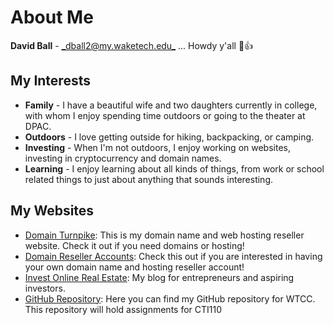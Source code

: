 # About Me
**David Ball** - [_dball2@my.waketech.edu_](mailto:dball2@my.waketech.edu) ... Howdy y'all :cowboy_hat_face::+1:

## My Interests
* **Family** - I have a beautiful wife and two daughters currently in college, with whom I enjoy spending time outdoors or going to the theater at DPAC.
* **Outdoors** - I love getting outside for hiking, backpacking, or camping.
* **Investing** - When I'm not outdoors, I enjoy working on websites, investing in cryptocurrency and domain names.
* **Learning** - I enjoy learning about all kinds of things, from work or school related things to just about anything that sounds interesting. 

## My Websites
- [Domain Turnpike](domainturnpike.com): This is my domain name and web hosting reseller website. Check it out if you need domains or hosting!
- [Domain Reseller Accounts](domainreselleraccounts.com): Check this out if you are interested in having your own domain name and hosting reseller account!
- [Invest Online Real Estate](investonlinerealestate.com): My blog for entrepreneurs and aspiring investors.
- [GitHub Repository](dball2SP2025.github.io): Here you can find my GitHub repository for WTCC. This repository will hold assignments for CTI110